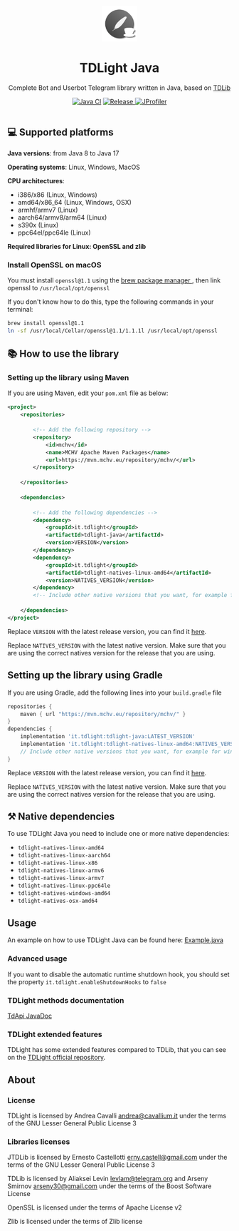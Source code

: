<div style="text-align: center" align="center">
    <a href="https://github.com/tdlight-team/tdlight-java"><img src="./.media/tdlight-logo.png" alt="TDLight logo" style="width: 5rem; height: 5rem"></a>
    <h1>TDLight Java</h1>
    <p>Complete Bot and Userbot Telegram library written in Java, based on <a href="https://github.com/tdlib/td">TDLib</a></p>
    <a href="https://travis-ci.com/tdlight-team/tdlight-java-natives">
<img alt="Java CI" src="https://img.shields.io/github/workflow/status/tdlight-team/tdlight-java/Maven%20Package?style=flat-square)"></a>
    <a href="https://github.com/tdlight-team/tdlight-java/releases">
        <img alt="Release" src="https://img.shields.io/github/v/release/tdlight-team/tdlight-java.svg?include_prereleases&style=flat-square)">
    </a>
    <a href="https://www.ej-technologies.com/products/jprofiler/overview.html">
        <img alt="JProfiler" src="https://local.cavallium.it/mirrors/jprofiler-logo/jprofiler-logo-badge.svg">
    </a>
</div>
<br>

## 💻 Supported platforms

**Java versions**: from Java 8 to Java 17

**Operating systems**: Linux, Windows, MacOS

**CPU architectures**:
- i386/x86 (Linux, Windows)
- amd64/x86_64 (Linux, Windows, OSX)
- armhf/armv7 (Linux)
- aarch64/armv8/arm64 (Linux)
- s390x (Linux)
- ppc64el/ppc64le (Linux)

**Required libraries for Linux: OpenSSL and zlib**

### Install OpenSSL on macOS
You must install `openssl@1.1` using the <a href="https://brew.sh">brew package manager </a>, then link openssl to `/usr/local/opt/openssl`

If you don't know how to do this, type the following commands in your terminal:

```bash
brew install openssl@1.1
ln -sf /usr/local/Cellar/openssl@1.1/1.1.1l /usr/local/opt/openssl
```

## 📚 How to use the library
### Setting up the library using Maven
If you are using Maven, edit your `pom.xml` file as below:
```xml
<project>
    <repositories>
        
        <!-- Add the following repository -->
        <repository>
            <id>mchv</id>
            <name>MCHV Apache Maven Packages</name>
            <url>https://mvn.mchv.eu/repository/mchv/</url>
        </repository>
        
    </repositories>

    <dependencies>

        <!-- Add the following dependencies -->
        <dependency>
            <groupId>it.tdlight</groupId>
            <artifactId>tdlight-java</artifactId>
            <version>VERSION</version>
        </dependency>
        <dependency>
            <groupId>it.tdlight</groupId>
            <artifactId>tdlight-natives-linux-amd64</artifactId>
            <version>NATIVES_VERSION</version>
        </dependency>
        <!-- Include other native versions that you want, for example for windows, osx, ... -->
        
    </dependencies>
</project>
```
Replace `VERSION` with the latest release version, you can find it [here](https://github.com/tdlight-team/tdlight-java/releases).

Replace `NATIVES_VERSION` with the latest native version.
Make sure that you are using the correct natives version for the release that you are using.

## Setting up the library using Gradle
If you are using Gradle, add the following lines into your `build.gradle` file
```groovy
repositories {
    maven { url "https://mvn.mchv.eu/repository/mchv/" }
}
dependencies {
    implementation 'it.tdlight:tdlight-java:LATEST_VERSION'
    implementation 'it.tdlight:tdlight-natives-linux-amd64:NATIVES_VERSION'
    // Include other native versions that you want, for example for windows, osx, ...
}
```
Replace `VERSION` with the latest release version, you can find it [here](https://github.com/tdlight-team/tdlight-java/releases).

Replace `NATIVES_VERSION` with the latest native version.
Make sure that you are using the correct natives version for the release that you are using.

## ⚒ Native dependencies
To use TDLight Java you need to include one or more native dependencies:
- `tdlight-natives-linux-amd64`
- `tdlight-natives-linux-aarch64`
- `tdlight-natives-linux-x86`
- `tdlight-natives-linux-armv6`
- `tdlight-natives-linux-armv7`
- `tdlight-natives-linux-ppc64le`
- `tdlight-natives-windows-amd64`
- `tdlight-natives-osx-amd64`

## Usage
An example on how to use TDLight Java can be found here: [Example.java](https://github.com/tdlight-team/tdlight-java/blob/master/example/src/main/java/it.tdlight.example/Example.java)

### Advanced usage
If you want to disable the automatic runtime shutdown hook, you should set the property `it.tdlight.enableShutdownHooks` to `false`

### TDLight methods documentation
[TdApi JavaDoc](https://tdlight-team.github.io/tdlight-docs)

### TDLight extended features
TDLight has some extended features compared to TDLib, that you can see on the [TDLight official repository](https://github.com/tdlight-team/tdlight#tdlight-extra-features).

## About
### **License**
TDLight is licensed by Andrea Cavalli <andrea@cavallium.it> under the terms of the GNU Lesser General Public License 3

### **Libraries licenses**

JTDLib is licensed by Ernesto Castellotti <erny.castell@gmail.com> under the terms of the GNU Lesser General Public License 3

TDLib is licensed by Aliaksei Levin <levlam@telegram.org> and Arseny Smirnov <arseny30@gmail.com> under the terms of the Boost Software License				

OpenSSL is licensed under the terms of Apache License v2

Zlib is licensed under the terms of Zlib license
